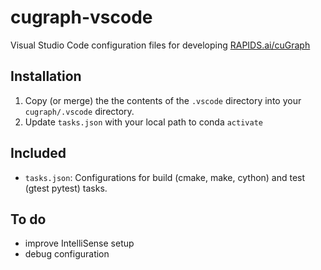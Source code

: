 # cugraph-vscode
Visual Studio Code configuration files for developing [RAPIDS.ai/cuGraph](https://github.com/rapidsai/cugraph)

## Installation
  1. Copy (or merge) the the contents of the `.vscode` directory into your `cugraph/.vscode` directory.
  2. Update `tasks.json` with your local path to conda `activate`
  
## Included
 - `tasks.json`: Configurations for build (cmake, make, cython) and test (gtest pytest) tasks.
 
## To do
  - improve IntelliSense setup
  - debug configuration
